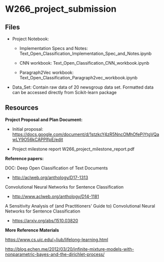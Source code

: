 # W266_project_submission

## Files

* Project Notebook: 

	* Implementation Specs and Notes: Text_Open_Classification_Implementation_Spec_and_Notes.ipynb

	* CNN workbook: Text_Open_Classification_CNN_workbook.ipynb

	* Paragraph2Vec workbook: Text_Open_Classification_Paragraph2vec_workbook.ipynb


* Data_Set: Contain raw data of 20 newsgroup data set. Formatted data can be accessed directly from Scikit-learn package

## Resources

**Project Proposal and Plan Document:**

* Initial proposal: https://docs.google.com/document/d/1stzkcY4zR5NncOMhOfePjYtgVQawLY9O56kCAPPlfpE/edit

* Project milestone report W266_project_milestone_report.pdf

**Reference papers:**

DOC: Deep Open Classification of Text Documents

* http://aclweb.org/anthology/D17-1313

Convolutional Neural Networks for Sentence Classification

* http://www.aclweb.org/anthology/D14-1181

A Sensitivity Analysis of (and Practitioners' Guide to) Convolutional Neural Networks for Sentence Classification

* https://arxiv.org/abs/1510.03820

**More Reference Materials**

https://www.cs.uic.edu/~liub/lifelong-learning.html

http://blog.echen.me/2012/03/20/infinite-mixture-models-with-nonparametric-bayes-and-the-dirichlet-process/

